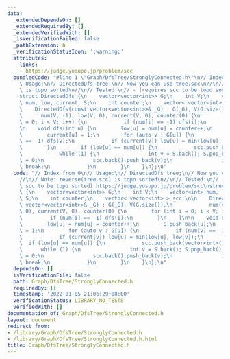 ```yaml
---
data:
  _extendedDependsOn: []
  _extendedRequiredBy: []
  _extendedVerifiedWith: []
  _isVerificationFailed: false
  _pathExtension: h
  _verificationStatusIcon: ':warning:'
  attributes:
    links:
    - https://judge.yosupo.jp/problem/scc
  bundledCode: "#line 1 \"Graph/DfsTree/StronglyConnected.h\"\n// Index from 0\n//\
    \ Usage:\n// DirectedDfs tree;\n// Now you can use tree.scc\n//\n// Note: reverse(tree.scc)\
    \ is topo sorted\n//\n// Tested:\n// - (requires scc to be topo sorted) https://judge.yosupo.jp/problem/scc\n\
    struct DirectedDfs {\n    vector<vector<int>> G;\n    int V;\n    vector<int>\
    \ num, low, current, S;\n    int counter;\n    vector< vector<int> > scc;\n\n\
    \    DirectedDfs(const vector<vector<int>>& _G) : G(_G), V(G.size()),\n      \
    \      num(V, -1), low(V, 0), current(V, 0), counter(0) {\n        for (int i\
    \ = 0; i < V; i++) {\n            if (num[i] == -1) dfs(i);\n        }\n    }\n\
    \n    void dfs(int u) {\n        low[u] = num[u] = counter++;\n        S.push_back(u);\n\
    \        current[u] = 1;\n        for (auto v : G[u]) {\n            if (num[v]\
    \ == -1) dfs(v);\n            if (current[v]) low[u] = min(low[u], low[v]);\n\
    \        }\n        if (low[u] == num[u]) {\n            scc.push_back(vector<int>());\n\
    \            while (1) {\n                int v = S.back(); S.pop_back(); current[v]\
    \ = 0;\n                scc.back().push_back(v);\n                if (u == v)\
    \ break;\n            }\n        }\n    }\n};\n"
  code: "// Index from 0\n// Usage:\n// DirectedDfs tree;\n// Now you can use tree.scc\n\
    //\n// Note: reverse(tree.scc) is topo sorted\n//\n// Tested:\n// - (requires\
    \ scc to be topo sorted) https://judge.yosupo.jp/problem/scc\nstruct DirectedDfs\
    \ {\n    vector<vector<int>> G;\n    int V;\n    vector<int> num, low, current,\
    \ S;\n    int counter;\n    vector< vector<int> > scc;\n\n    DirectedDfs(const\
    \ vector<vector<int>>& _G) : G(_G), V(G.size()),\n            num(V, -1), low(V,\
    \ 0), current(V, 0), counter(0) {\n        for (int i = 0; i < V; i++) {\n   \
    \         if (num[i] == -1) dfs(i);\n        }\n    }\n\n    void dfs(int u) {\n\
    \        low[u] = num[u] = counter++;\n        S.push_back(u);\n        current[u]\
    \ = 1;\n        for (auto v : G[u]) {\n            if (num[v] == -1) dfs(v);\n\
    \            if (current[v]) low[u] = min(low[u], low[v]);\n        }\n      \
    \  if (low[u] == num[u]) {\n            scc.push_back(vector<int>());\n      \
    \      while (1) {\n                int v = S.back(); S.pop_back(); current[v]\
    \ = 0;\n                scc.back().push_back(v);\n                if (u == v)\
    \ break;\n            }\n        }\n    }\n};\n"
  dependsOn: []
  isVerificationFile: false
  path: Graph/DfsTree/StronglyConnected.h
  requiredBy: []
  timestamp: '2022-01-05 21:06:29+08:00'
  verificationStatus: LIBRARY_NO_TESTS
  verifiedWith: []
documentation_of: Graph/DfsTree/StronglyConnected.h
layout: document
redirect_from:
- /library/Graph/DfsTree/StronglyConnected.h
- /library/Graph/DfsTree/StronglyConnected.h.html
title: Graph/DfsTree/StronglyConnected.h
---
```

